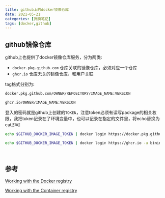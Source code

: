 ```yaml
---
title: github上的docker镜像仓库
date: 2021-05-21
categories: [折腾笔记]
tags: [docker,github]
---
```


## github镜像仓库

github上也提供了docker镜像仓库服务，分为两类:

- `docker.pkg.github.com`  仓库关联的镜像仓库，必须对应一个仓库
- `ghcr.io` 仓库无关的镜像仓库，和用户关联

tag格式分别为:

```bash
docker.pkg.github.com/OWNER/REPOSITORY/IMAGE_NAME:VERSION
```

```bash
ghcr.io/OWNER/IMAGE_NAME:VERSION
```

登入的密码就是github上创建的`TOKEN`，注意token必须有读写package的相关权限，我把token记录在了环境变量中，也可以记录在指定的文件里，将echo替换为cat即可

```bash
echo $GITHUB_DOCKER_IMAGE_TOKEN | docker login https://docker.pkg.github.com -u biningo --password-stdin
```

```bash
echo $GITHUB_DOCKER_IMAGE_TOKEN | docker login https://ghcr.io -u biningo --password-stdin
```

​    

## 参考

[Working with the Docker registry](https://docs.github.com/en/packages/working-with-a-github-packages-registry/working-with-the-docker-registry)

[Working with the Container registry](https://docs.github.com/en/packages/working-with-a-github-packages-registry/working-with-the-container-registry)